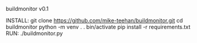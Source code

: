 buildmonitor v0.1

INSTALL:
git clone https://github.com/mike-teehan/buildmonitor.git
cd buildmonitor
python -m venv .
. bin/activate
pip install -r requirements.txt
RUN:
./buildmonitor.py
